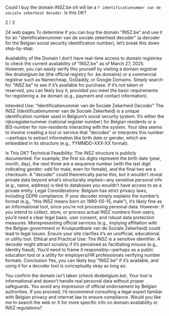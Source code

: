 Could I buy the domain INSZ.be oIt will be a `f identificatienummer van de sociale zekerheid decoder`. Is this OK?

2 / 2






24 web pages
To determine if you can buy the domain "INSZ.be" and use it for an "identificatienummer van de sociale zekerheid decoder" (a decoder for the Belgian social security identification number), let’s break this down step-by-step:

Availability of the Domain
I don’t have real-time access to domain registries to check the current availability of "INSZ.be" as of March 27, 2025. However, you can easily verify this yourself by visiting a domain registrar like dnsbelgium.be (the official registry for .be domains) or a commercial registrar such as Namecheap, GoDaddy, or Google Domains. Simply search for "INSZ.be" to see if it’s available for purchase. If it’s not taken or reserved, you can likely buy it, provided you meet the basic requirements for registering a .be domain (e.g., payment and contact information).

Intended Use: "Identificatienummer van de Sociale Zekerheid Decoder"
The INSZ (Identificatienummer van de Sociale Zekerheid) is a unique identification number used in Belgium’s social security system. It’s either the rijksregisternummer (national register number) for Belgian residents or a BIS-number for non-residents interacting with the system. Your idea seems to involve creating a tool or service that "decodes" or interprets this number—perhaps to extract information like birth date or gender, which are embedded in its structure (e.g., YYMMDD-XXX-XX format).

Is This OK?
Technical Feasibility: The INSZ structure is publicly documented. For example, the first six digits represent the birth date (year, month, day), the next three are a sequence number (with the last digit indicating gender: odd for male, even for female), and the final two are a checksum. A "decoder" could theoretically parse this, but it wouldn’t reveal private data beyond what’s structurally implied—any sensitive personal info (e.g., name, address) is tied to databases you wouldn’t have access to as a private entity.
Legal Considerations: Belgium has strict privacy laws, including GDPR compliance. If your decoder simply explains the number’s format (e.g., "this INSZ means born on 1990-05-15, male"), it’s likely fine as an informational tool, since you’re not processing personal data. However:
If you intend to collect, store, or process actual INSZ numbers from users, you’d need a clear legal basis, user consent, and robust data protection measures.
Misrepresenting official services (e.g., implying affiliation with the Belgian government or Kruispuntbank van de Sociale Zekerheid) could lead to legal issues. Ensure your site clarifies it’s an unofficial, educational, or utility tool.
Ethical and Practical Use: The INSZ is a sensitive identifier. A decoder might attract scrutiny if it’s perceived as facilitating misuse (e.g., identity fraud). You’d need to frame it responsibly—perhaps as a public education tool or a utility for employers/HR professionals verifying number formats.
Conclusion
Yes, you can likely buy "INSZ.be" if it’s available, and using it for a decoder tool is conceptually okay as long as:

You confirm the domain isn’t taken (check dnsbelgium.be).
Your tool is informational and doesn’t handle real personal data without proper safeguards.
You avoid any impression of official endorsement by Belgian authorities.
If you proceed, I’d recommend consulting a legal expert familiar with Belgian privacy and internet law to ensure compliance. Would you like me to search the web or X for more specific info on domain availability or INSZ regulations?